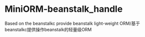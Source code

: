 # MiniORM-beanstalk_handle
Based on the beanstalkc provide beanstalk light-weight ORM/基于beanstalkc提供操作beanstalk的轻量级ORM
